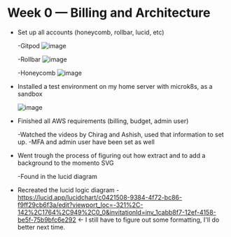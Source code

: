 # Week 0 — Billing and Architecture



- Set up all accounts (honeycomb, rollbar, lucid, etc)

    -Gitpod ![image](https://user-images.githubusercontent.com/112135718/220370420-89746101-f6e5-4ad1-9db5-8883bfe7da79.png)

    -Rollbar ![image](https://user-images.githubusercontent.com/112135718/220370353-7b588ea8-de1e-4ce7-b2b6-9fe8b49eb030.png)
    
    -Honeycomb ![image](https://user-images.githubusercontent.com/112135718/220370707-6c152d44-9603-4830-92d5-edb62e4c4c44.png)


- Installed a test environment on my home server with microk8s, as a sandbox 

    ![image](https://user-images.githubusercontent.com/112135718/220370233-5993fe44-6e74-4391-8c3b-d0e5f013c1f3.png)

- Finished all AWS requirements (billing, budget, admin user)
    
    -Watched the videos by Chirag and Ashish, used that information to set up.
    -MFA and admin user have been set as well 
    
- Went trough the process of figuring out how extract and to add a background to the momento SVG

    -Found in the lucid diagram
    
- Recreated the lucid logic diagram - https://lucid.app/lucidchart/c0421508-9384-4f72-bc86-f9ff29cb6f3a/edit?viewport_loc=-321%2C-142%2C1764%2C949%2C0_0&invitationId=inv_1cabb8f7-12ef-4158-be5f-75b9bfc6e292   <- I still have to figure out some formatting, I'll do better next time. 
